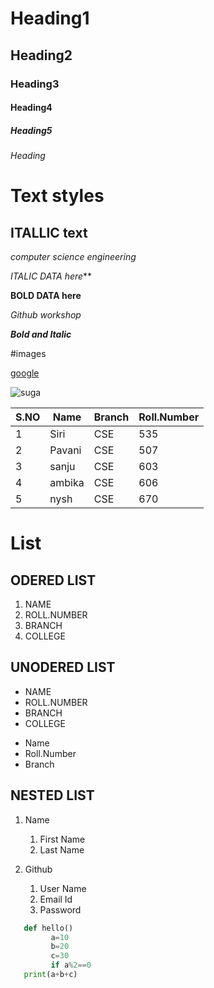# Heading1
## Heading2
### Heading3
#### Heading4
##### Heading5
###### Heading

# Text styles

## ITALLIC text

*computer science engineering*

*ITALIC DATA here***

**BOLD DATA here**

*Github workshop*

***Bold and Italic***

#images

[google]("www.google.com")

![suga](https://i.mydramalist.com/ZwD31_5_c.jpg)

|S.NO|Name|Branch|Roll.Number|
|----|----|------|----------------|
|1|Siri|CSE|535|
|2|Pavani|CSE|507|
|3|sanju|CSE|603|
|4|ambika|CSE|606|
|5|nysh|CSE|670|

# List

## ODERED LIST

1. NAME
2. ROLL.NUMBER
3. BRANCH
4. COLLEGE

## UNODERED LIST

- NAME 
- ROLL.NUMBER
- BRANCH
- COLLEGE

* Name
* Roll.Number
* Branch

## NESTED LIST
1. Name
    1. First Name
    2. Last Name

2. Github
    1. User Name
    2. Email Id
    3. Password

```python
   def hello()
         a=10
         b=20
         c=30
         if a%2==0
   print(a+b+c)
```
